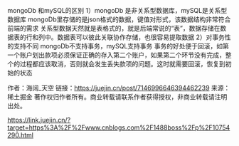 mongoDb 和mySQL的区别
1）mongoDb 是非关系型数据库，mySQL是关系型数据库
mongoDb里存储的是json格式的数据，键值对形式，该数据结构非常符合前端的需求
关系型数据天然就是表格式的，就是后端常说的“表”，数据存储在数据表的行和列中。数据表可以彼此关联协作存储，也很容易提取数据
2）对事务性的支持不同
mongoDb不支持事务，mySQL支持事务
事务的好处便于回滚，如第一个账户划出款项必须保证正确的存入第二个账户，如果第二个环节没有完成，整个的过程都应该取消，否则就会发生丢失款项的问题。这时就需要回滚，恢复到初始的状态

作者：海阔_天空
链接：https://juejin.cn/post/7146996646394462239
来源：稀土掘金
著作权归作者所有。商业转载请联系作者获得授权，非商业转载请注明出处。


https://link.juejin.cn/?target=https%3A%2F%2Fwww.cnblogs.com%2F1488boss%2Fp%2F10754290.html

